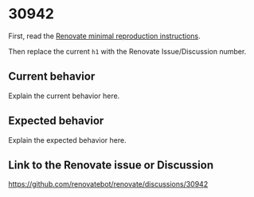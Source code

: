 # 30942

First, read the [Renovate minimal reproduction instructions](https://github.com/renovatebot/renovate/blob/main/docs/development/minimal-reproductions.md).

Then replace the current `h1` with the Renovate Issue/Discussion number.

## Current behavior

Explain the current behavior here.

## Expected behavior

Explain the expected behavior here.

## Link to the Renovate issue or Discussion

https://github.com/renovatebot/renovate/discussions/30942
